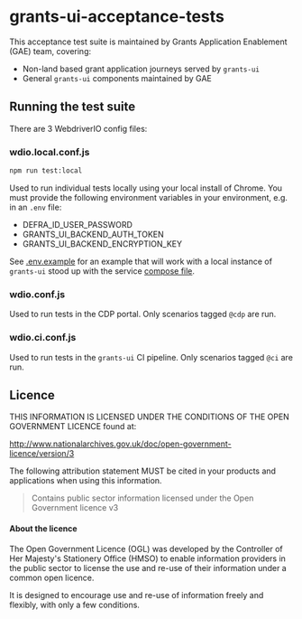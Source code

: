 # grants-ui-acceptance-tests

This acceptance test suite is maintained by Grants Application Enablement (GAE) team, covering:

- Non-land based grant application journeys served by `grants-ui`
- General `grants-ui` components maintained by GAE

## Running the test suite

There are 3 WebdriverIO config files:

### wdio.local.conf.js

```bash
npm run test:local
```

Used to run individual tests locally using your local install of Chrome. You must provide the following environment variables in your environment, e.g. in an `.env` file:

- DEFRA_ID_USER_PASSWORD
- GRANTS_UI_BACKEND_AUTH_TOKEN
- GRANTS_UI_BACKEND_ENCRYPTION_KEY

See [.env.example](.env.example) for an example that will work with a local instance of `grants-ui` stood up with the service [compose file](https://github.com/DEFRA/grants-ui/blob/main/compose.yml).

### wdio.conf.js

Used to run tests in the CDP portal. Only scenarios tagged `@cdp` are run.

### wdio.ci.conf.js

Used to run tests in the `grants-ui` CI pipeline. Only scenarios tagged `@ci` are run.

## Licence

THIS INFORMATION IS LICENSED UNDER THE CONDITIONS OF THE OPEN GOVERNMENT LICENCE found at:

<http://www.nationalarchives.gov.uk/doc/open-government-licence/version/3>

The following attribution statement MUST be cited in your products and applications when using this information.

> Contains public sector information licensed under the Open Government licence v3

#### About the licence

The Open Government Licence (OGL) was developed by the Controller of Her Majesty's Stationery Office (HMSO) to enable
information providers in the public sector to license the use and re-use of their information under a common open
licence.

It is designed to encourage use and re-use of information freely and flexibly, with only a few conditions.
